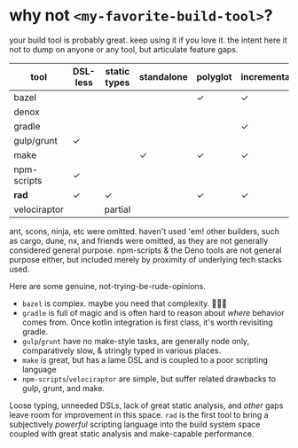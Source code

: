 # why not `<my-favorite-build-tool>`?

your build tool is probably great. keep using it if you love it. the intent here
it not to dump on anyone or any tool, but articulate feature gaps.

| tool         | DSL-less | static types | standalone | polyglot | incremental | debug-able | beautiful | dependency manager |
| ------------ | -------- | ------------ | ---------- | -------- | ----------- | ---------- | --------- | ------------------ |
| bazel        |          |              |            | ✓        | ✓           |            |           |                    |
| denox        |          |              |            |          |             |            |           |                    |
| gradle       |          |              |            |          | ✓           |            | ✓         | ✓                  |
| gulp/grunt   | ✓        |              |            |          |             | ✓          | ✓         |                    |
| make         |          |              | ✓          | ✓        | ✓           |            |           |                    |
| npm-scripts  | ✓        |              |            |          |             |            |           | ✓                  |
| **rad**      | ✓        | ✓            |            | ✓        | ✓           | ✓          | ✓         |                    |
| velociraptor |          | partial      |            |          |             |            |           | partial            |

ant, scons, ninja, etc were omitted. haven't used 'em! other builders, such as
cargo, dune, nx, and friends were omitted, as they are not generally considered
general purpose. npm-scripts & the Deno tools are not general purpose either,
but included merely by proximity of underlying tech stacks used.

Here are some genuine, not-trying-be-rude-opinions.

- `bazel` is complex. maybe you need that complexity. 🤷🏻‍♀️
- `gradle` is full of magic and is often hard to reason about _where_ behavior
  comes from. Once kotlin integration is first class, it's worth revisiting
  gradle.
- `gulp`/`grunt` have no make-style tasks, are generally node only,
  comparatively slow, & stringly typed in various places.
- `make` is great, but has a lame DSL and is coupled to a poor scripting
  language
- `npm-scripts`/`velociraptor` are simple, but suffer related drawbacks to gulp,
  grunt, and make.

Loose typing, unneeded DSLs, lack of great static analysis, and _other_ gaps
leave room for improvement in this space. `rad` is the first tool to bring a
subjectively _powerful_ scripting language into the build system space coupled
with great static analysis and make-capable performance.
